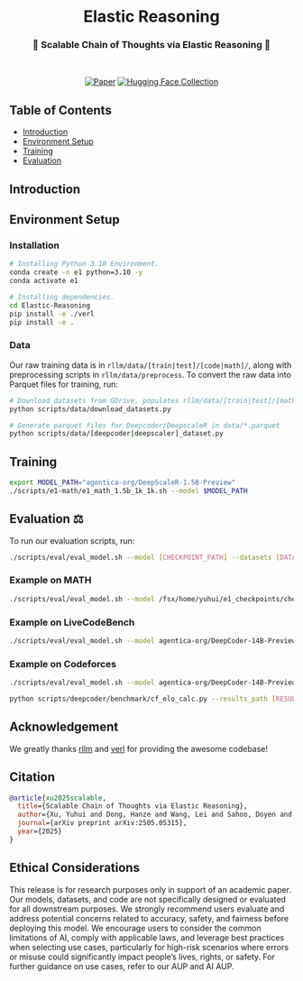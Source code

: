 <div align="center">

# Elastic Reasoning
<div>
<div>
<h3>🚀 Scalable Chain of Thoughts via Elastic Reasoning 🌟
</div>
</div>
<br>
<div align="center">

[![Paper](https://img.shields.io/badge/paper-A42C25?style=for-the-badge&logo=arxiv&logoColor=white)](https://arxiv.org/pdf/2505.05315)
[![Hugging Face Collection](https://img.shields.io/badge/Elastic_Reasoning-fcd022?style=for-the-badge&logo=huggingface&logoColor=000&labelColor)](https://huggingface.co/Salesforce/Elastic-Reasoning)

</div>
</div>


## Table of Contents
- [Introduction](#introduction)
- [Environment Setup](#environment-setup)
- [Training](#training)
- [Evaluation](#evaluation)

## Introduction

## Environment Setup


### Installation
```bash
# Installing Python 3.10 Environment.
conda create -n e1 python=3.10 -y
conda activate e1

# Installing dependencies.
cd Elastic-Reasoning
pip install -e ./verl
pip install -e .
```
### Data
Our raw training data is in `rllm/data/[train|test]/[code|math]/`, along with preprocessing scripts in `rllm/data/preprocess`. To convert the raw data into Parquet files for training, run:

```bash
# Download datasets from GDrive, populates rllm/data/[train|test]/[math|code]/*.json
python scripts/data/download_datasets.py

# Generate parquet files for Deepcoder/DeepscaleR in data/*.parquet
python scripts/data/[deepcoder|deepscaler]_dataset.py
```
## Training
```bash
export MODEL_PATH="agentica-org/DeepScaleR-1.5B-Preview"
./scripts/e1-math/e1_math_1.5b_1k_1k.sh --model $MODEL_PATH
```

## Evaluation ⚖️

To run our evaluation scripts, run:
```bash
./scripts/eval/eval_model.sh --model [CHECKPOINT_PATH] --datasets [DATASET1] [DATASET2] --output-dir [OUTPUT_DIR] --n [N_PASSES] --tp [TENSOR_PARALLEL_SIZE] --e1-mode [SEPARATE_BUDGETING] --e1-thinking-length [THINKING_LENGTH] --e1-solution-length [SOLUTION_LENGTH]
```

### Example on MATH
```bash
./scripts/eval/eval_model.sh --model /fsx/home/yuhui/e1_checkpoints/checkpoints/deepscaler/deepscaler-1.5b-2k-1k-1k-truncate/actor/global_step_150 --datasets aime math amc minerva olympiad_bench --output-dir $HOME/DeepScaleR-1.5B-Preview --tp 1 --n 16 --e1-mode True --e1-thinking-length 1024 --e1-solution-length 1024
```
### Example on LiveCodeBench
```bash
./scripts/eval/eval_model.sh --model agentica-org/DeepCoder-14B-Preview --datasets test_livecodebench --output-dir $HOME/DeepCoder-14B-Preview --tp 4 --e1-mode True --e1-thinking-length 1024 --e1-solution-length 1024
```

### Example on Codeforces
```bash
./scripts/eval/eval_model.sh --model agentica-org/DeepCoder-14B-Preview --datasets test_codeforces --output-dir $HOME/DeepCoder-14B-Preview --tp 4 --n 8 --e1-mode True --e1-thinking-length 1024 --e1-solution-length 1024
```
```bash
python scripts/deepcoder/benchmark/cf_elo_calc.py --results_path [RESULTS_JSON_PATH] --pass_n 8
```

## Acknowledgement
We greatly thanks [rllm](https://github.com/agentica-project/rllm) and [verl](https://github.com/volcengine/verl) for providing the awesome codebase!

## Citation


```bibtex
@article{xu2025scalable,
  title={Scalable Chain of Thoughts via Elastic Reasoning},
  author={Xu, Yuhui and Dong, Hanze and Wang, Lei and Sahoo, Doyen and Li, Junnan and Xiong, Caiming},
  journal={arXiv preprint arXiv:2505.05315},
  year={2025}
}
```

## Ethical Considerations
This release is for research purposes only in support of an academic paper. Our models, datasets, and code are not specifically designed or evaluated for all downstream purposes. We strongly recommend users evaluate and address potential concerns related to accuracy, safety, and fairness before deploying this model. We encourage users to consider the common limitations of AI, comply with applicable laws, and leverage best practices when selecting use cases, particularly for high-risk scenarios where errors or misuse could significantly impact people’s lives, rights, or safety. For further guidance on use cases, refer to our AUP and AI AUP.